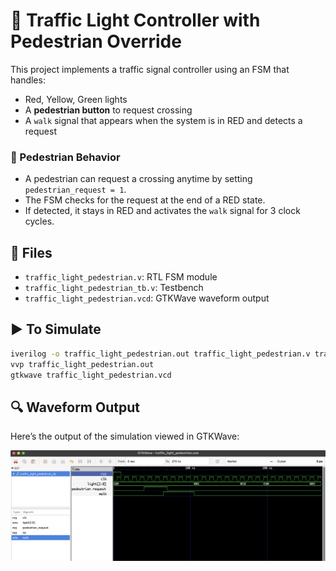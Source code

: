 # 🚥 Traffic Light Controller with Pedestrian Override

This project implements a traffic signal controller using an FSM that handles:
- Red, Yellow, Green lights
- A **pedestrian button** to request crossing
- A `walk` signal that appears when the system is in RED and detects a request

### 🚶 Pedestrian Behavior

- A pedestrian can request a crossing anytime by setting `pedestrian_request = 1`.
- The FSM checks for the request at the end of a RED state.
- If detected, it stays in RED and activates the `walk` signal for 3 clock cycles.

## 📁 Files

- `traffic_light_pedestrian.v`: RTL FSM module
- `traffic_light_pedestrian_tb.v`: Testbench
- `traffic_light_pedestrian.vcd`: GTKWave waveform output

## ▶️ To Simulate

```bash
iverilog -o traffic_light_pedestrian.out traffic_light_pedestrian.v traffic_light_pedestrian_tb.v
vvp traffic_light_pedestrian.out
gtkwave traffic_light_pedestrian.vcd
```
## 🔍 Waveform Output

Here’s the output of the simulation viewed in GTKWave:

![Waveform](traffic_light_pedestrian.png)